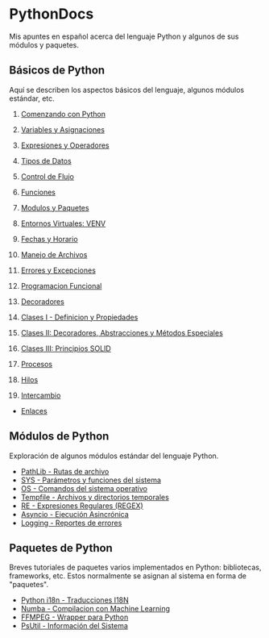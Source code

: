 # PythonDocs

Mis apuntes en español acerca del lenguaje Python y algunos de sus módulos y paquetes.


## Básicos de Python

Aquí se describen los aspectos básicos del lenguaje, algunos módulos estándar, etc.


1. [Comenzando con Python](contenido/1-comenzando.md#comenzando-con-python)
2. [Variables y Asignaciones](contenido/2-variables_asignaciones.md#variables-y-asignaciones)
3. [Expresiones y Operadores](contenido/3-expresiones_operadores.md#expresiones-y-operadores)
4. [Tipos de Datos](contenido/4-tipos_datos.md#tipos-de-datos)
5. [Control de Flujo](contenido/5-control_flujo.md#control-flujo)
6. [Funciones](contenido/6-funciones.md#funciones)
7. [Modulos y Paquetes](contenido/7-modulos-paquetes.md#módulos-y-paquetes)
8. [Entornos Virtuales: VENV](contenido/8-entorno_virtual.md#entorno-virtual-módulo-venv)
9. [Fechas y Horario](contenido/9-fechas.md#fechas-y-horario)
10. [Manejo de Archivos](contenido/10-manejo_archivos.md#manejo-de-archivos)
11. [Errores y Excepciones](contenido/11-excepciones.md#errores-y-excepciones)

12. [Programacion Funcional](contenido/15-programacion_funcional.md#programacion-funcional)

13. [Decoradores](contenido/decoradores.md)

14. [Clases I - Definicion y Propiedades](contenido/12-clases.md#clases)
15. [Clases II: Decoradores, Abstracciones y Métodos Especiales](contenido/13-decoradores_abstracciones.md)
16. [Clases III: Principios SOLID](contenido/14-SOLID.md)

17. [Procesos](contenido/procesos.md)
18. [Hilos](contenido/hilos.md)
19. [Intercambio](contenido/intercambio.md)


- [Enlaces](contenido/enlaces.md)


## Módulos de Python

Exploración de algunos módulos estándar del lenguaje Python.

- [PathLib - Rutas de archivo](modulos/pathlib.md#pathlib)
- [SYS - Parámetros y funciones del sistema](modulos/sys.md#sys)
- [OS - Comandos del sistema operativo](modulos/os.md)
- [Tempfile - Archivos y directorios temporales](modulos/tempfile.md)
- [RE - Expresiones Regulares (REGEX)](modulos/regex.md#expresiones-regulares-regex)
- [Asyncio - Ejecución Asincrónica](modulos/asyncio.md)
- [Logging - Reportes de errores](modulos/logging.md)

## Paquetes de Python

Breves tutoriales de paquetes varios implementados en Python: bibliotecas, frameworks, etc. Estos normalmente se asignan al sistema en forma de "paquetes".

- [Python i18n - Traducciones I18N](paquetes/python-i18n.md)
- [Numba - Compilacion con Machine Learning](paquetes/numba.md)
- [FFMPEG - Wrapper para Python](paquetes/ffmpeg.md)
- [PsUtil - Información del Sistema](paquetes/psutil.md)




